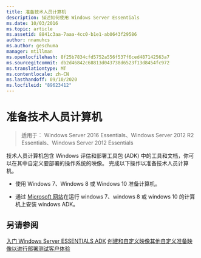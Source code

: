 ```yaml
---
title: 准备技术人员计算机
description: 描述如何使用 Windows Server Essentials
ms.date: 10/03/2016
ms.topic: article
ms.assetid: 8841c3aa-7aaa-4cc0-b1e1-ab0643f29586
author: nnamuhcs
ms.author: geschuma
manager: mtillman
ms.openlocfilehash: 8f25b7834cfd5752a556f537f6ced487142563a7
ms.sourcegitcommit: db2d46842c68813d043738d6523f13d8454fc972
ms.translationtype: MT
ms.contentlocale: zh-CN
ms.lasthandoff: 09/10/2020
ms.locfileid: "89623412"
---
```

# <a name="prepare-the-technician-computer"></a>准备技术人员计算机

>适用于： Windows Server 2016 Essentials、Windows Server 2012 R2 Essentials、Windows Server 2012 Essentials

技术人员计算机包含 Windows 评估和部署工具包 (ADK) 中的工具和文档，你可以在其中自定义要部署的操作系统的映像。 完成以下操作以准备技术人员计算机。

-   使用 Windows 7、Windows 8 或 Windows 10 准备计算机。

-   通过 [Microsoft 网站](https://go.microsoft.com/fwlink/?LinkID=248647)在运行 windows 7、windows 8 或 windows 10 的计算机上安装 windows ADK。

## <a name="see-also"></a>另请参阅

 [入门 Windows Server ESSENTIALS ADK](Getting-Started-with-the-Windows-Server-Essentials-ADK.md) [创建和自定义映像](Creating-and-Customizing-the-Image.md)[其他自定义](Additional-Customizations.md)[准备映像以进行部署](Preparing-the-Image-for-Deployment.md)[测试客户体验](Testing-the-Customer-Experience.md)

